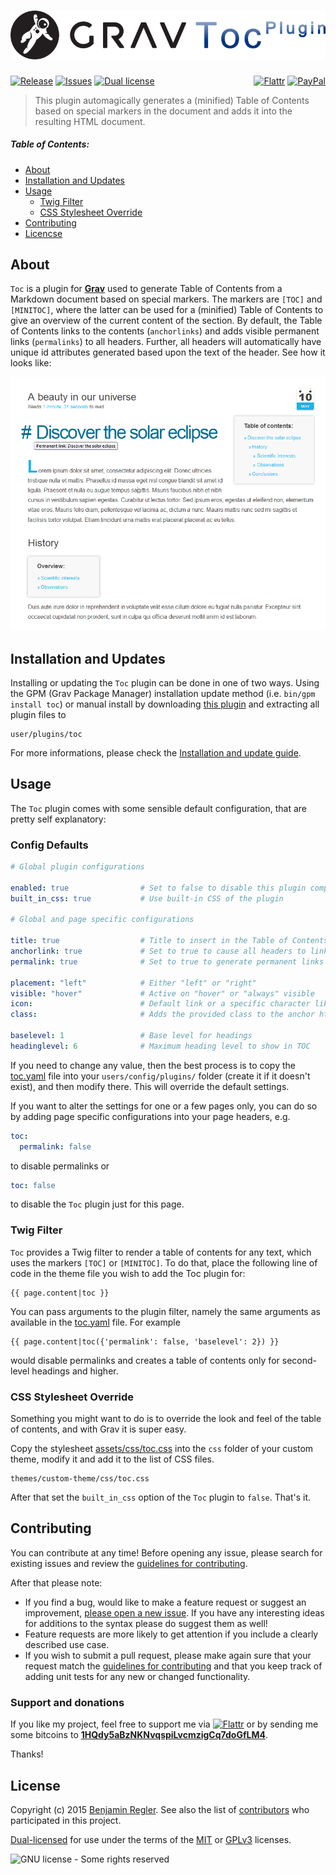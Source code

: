 # [![Grav Toc Plugin](assets/logo.png)][project]

[![Release](https://img.shields.io/github/release/sommerregen/grav-plugin-toc.svg)][project] [![Issues](https://img.shields.io/github/issues/sommerregen/grav-plugin-toc.svg)][issues] [![Dual license](https://img.shields.io/badge/dual%20license-MIT%2FGPL-blue.svg)](LICENSE "License") <span style="float:right;">[![Flattr](https://api.flattr.com/button/flattr-badge-large.png)][flattr] [![PayPal](https://www.paypal.com/en_US/i/btn/btn_donate_SM.gif)][paypal]</span>

> This plugin automagically generates a (minified) Table of Contents based on special markers in the document and adds it into the resulting HTML document.

##### Table of Contents:

* [About](#about)
* [Installation and Updates](#installation-and-updates)
* [Usage](#usage)
    * [Twig Filter](#twig-filter)
    * [CSS Stylesheet Override](#css-stylesheet-override)
* [Contributing](#contributing)
* [Licencse](#license)

## About

`Toc` is a plugin for [**Grav**](http://getgrav.org) used to generate Table of Contents from a Markdown document based on special markers. The markers are `[TOC]` and `[MINITOC]`, where the latter can be used for a (minified) Table of Contents to give an overview of the current content of the section. By default, the Table of Contents links to the contents (`anchorlinks`) and adds visible permanent links (`permalinks`) to all headers. Further, all headers will automatically have unique id attributes generated based upon the text of the header. See how it looks like:

![Screenshot Toc Plugin](assets/screenshot.png "Toc Preview")

## Installation and Updates

Installing or updating the `Toc` plugin can be done in one of two ways. Using the GPM (Grav Package Manager) installation update method (i.e. `bin/gpm install toc`) or manual install by downloading [this plugin](https://github.com/sommerregen/grav-plugin-toc) and extracting all plugin files to

	user/plugins/toc

For more informations, please check the [Installation and update guide](docs/INSTALL.md).

## Usage

The `Toc` plugin comes with some sensible default configuration, that are pretty self explanatory:

### Config Defaults

```yaml
# Global plugin configurations

enabled: true                # Set to false to disable this plugin completely
built_in_css: true           # Use built-in CSS of the plugin

# Global and page specific configurations

title: true                  # Title to insert in the Table of Contents
anchorlink: true             # Set to true to cause all headers to link to themselves
permalink: true              # Set to true to generate permanent links at the beginning of each header

placement: "left"            # Either "left" or "right"
visible: "hover"             # Active on "hover" or "always" visible
icon:                        # Default link or a specific character like: #, ¶, ❡, and §.
class:                       # Adds the provided class to the anchor html

baselevel: 1                 # Base level for headings
headinglevel: 6              # Maximum heading level to show in TOC
```

If you need to change any value, then the best process is to copy the [toc.yaml](toc.yaml) file into your `users/config/plugins/` folder (create it if it doesn't exist), and then modify there. This will override the default settings.

If you want to alter the settings for one or a few pages only, you can do so by adding page specific configurations into your page headers, e.g.

```yaml
toc:
  permalink: false
```

to disable permalinks or

```yaml
toc: false
```

to disable the `Toc` plugin just for this page.

### Twig Filter

`Toc` provides a Twig filter to render a table of contents for any text, which uses the markers `[TOC]` or `[MINITOC]`. To do that, place the following line of code in the theme file you wish to add the Toc plugin for:

```
{{ page.content|toc }}
```

You can pass arguments to the plugin filter, namely the same arguments as available in the [toc.yaml](toc.yaml) file. For example

```
{{ page.content|toc({'permalink': false, 'baselevel': 2}) }}
```

would disable permalinks and creates a table of contents only for second-level headings and higher.

### CSS Stylesheet Override

Something you might want to do is to override the look and feel of the table of contents, and with Grav it is super easy.

Copy the stylesheet [assets/css/toc.css](assets/css/toc.css) into the `css` folder of your custom theme, modify it and add it to the list of CSS files.

    themes/custom-theme/css/toc.css

After that set the `built_in_css` option of the `Toc` plugin to `false`. That's it.

## Contributing

You can contribute at any time! Before opening any issue, please search for existing issues and review the [guidelines for contributing](docs/CONTRIBUTING.md).

After that please note:

* If you find a bug, would like to make a feature request or suggest an improvement, [please open a new issue][issues]. If you have any interesting ideas for additions to the syntax please do suggest them as well!
* Feature requests are more likely to get attention if you include a clearly described use case.
* If you wish to submit a pull request, please make again sure that your request match the [guidelines for contributing](docs/CONTRIBUTING.md) and that you keep track of adding unit tests for any new or changed functionality.

### Support and donations

If you like my project, feel free to support me via [![Flattr](https://api.flattr.com/button/flattr-badge-large.png)][flattr] or by sending me some bitcoins to [**1HQdy5aBzNKNvqspiLvcmzigCq7doGfLM4**][bitcoin].

Thanks!

## License

Copyright (c) 2015 [Benjamin Regler][github]. See also the list of [contributors] who participated in this project.

[Dual-licensed](LICENSE) for use under the terms of the [MIT][mit-license] or [GPLv3][gpl-license] licenses.

![GNU license - Some rights reserved][gnu]

[github]: https://github.com/sommerregen/ "GitHub account from Benjamin Regler"
[gpl-license]: http://opensource.org/licenses/GPL-3.0 "GPLv3 license"
[mit-license]: http://www.opensource.org/licenses/mit-license.php "MIT license"

[flattr]: https://flattr.com/submit/auto?user_id=Sommerregen&url=https://github.com/sommerregen/grav-plugin-toc "Flatter my GitHub project"
[paypal]: https://www.paypal.com/cgi-bin/webscr?cmd=_s-xclick&hosted_button_id=SYFNP82USG3RN "Donate for my GitHub project using PayPal"
[bitcoin]: bitcoin:1HQdy5aBzNKNvqspiLvcmzigCq7doGfLM4?label=GitHub%20project "Donate for my GitHub project using BitCoin"
[gnu]: https://upload.wikimedia.org/wikipedia/commons/thumb/3/33/License_icon-gpl-88x31.svg/88px-License_icon-gpl-88x31.svg.png "GNU license - Some rights reserved"

[project]: https://github.com/sommerregen/grav-plugin-toc
[issues]: https://github.com/sommerregen/grav-plugin-toc/issues "GitHub Issues for Grav Toc Plugin"
[contributors]: https://github.com/sommerregen/grav-plugin-toc/graphs/contributors "List of contributors of the project"
